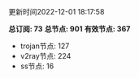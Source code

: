更新时间2022-12-01 18:17:58

**总订阅: 73**
**总节点: 901**
**有效节点: 367**
- trojan节点: 127
- v2ray节点: 224
- ss节点: 16
